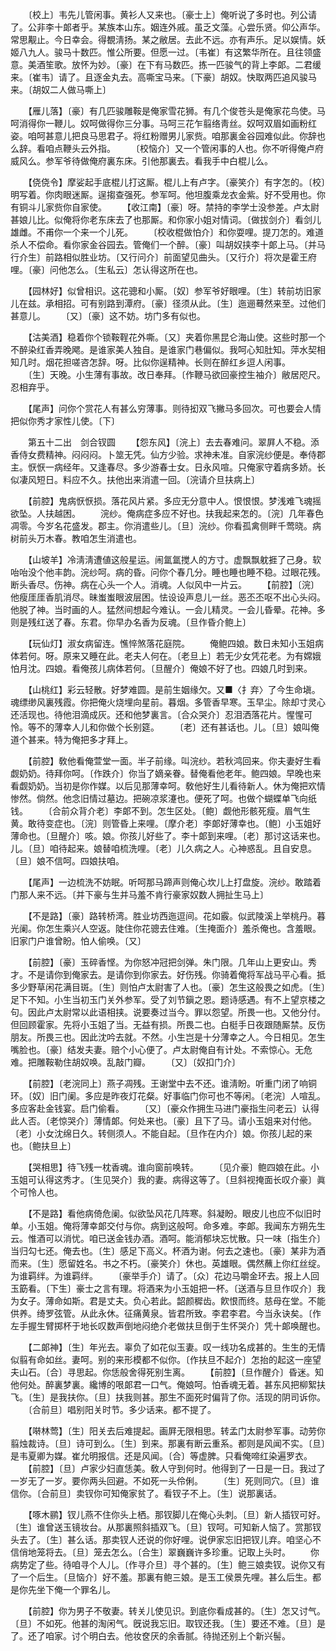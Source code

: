 <!-- { "loadSidebar": true } -->
　　〔校上〕韦先儿管闲事。黄衫人又来也。〔豪士上〕俺听说了多时也。列公请了。公非李十郞者乎。某族本山东。姻连外戚。虽乏文藻。心尝乐贤。仰公声华。常思觏止。今日幸会。得覩淸扬。某之敝居。去此不远。亦有声乐。足以娱情。妖姬八九人。骏马十数匹。惟公所要。但愿一过。〔韦崔〕有这繁华所在。且往领盛意。美酒笙歌。放怀为妙。〔豪〕在下有马数匹。拣一匹骏气的背上李郞。二君缓来。〔崔韦〕请了。且逐金丸去。高嘶宝马来。〔下豪〕胡奴。快取两匹追风骏马来。〔胡奴二人做马嘶上〕 

　　【雁儿落】〔豪〕有几匹骏雕鞍是俺家雪花狮。有几个俊苍头是俺家花鸟使。马呵消得你一鞭儿。奴呵做得你三分事。马呵三花乍翦络靑丝。奴呵双眉如画粉红姿。咱呵甚意儿把良马思君子。将红粉赠男儿家赀。咱那裏金谷园难似此。你辞也么辞。看咱点鞭头云外指。 
　　〔校恼介〕又一个管闲事的人也。你不听得俺卢府威风么。参军爷待做俺府裏东床。引他那裏去。看我手中白棍儿么。 

　　【侥侥令】摩娑起手底棍儿打这厮。棍儿上有卢字。〔豪笑介〕有字怎的。〔校〕明写着。你肉眼迷厮。逞搊查强死。参军呵。他坦腹乘龙衣金紫。好不受用也。你有铜斗儿家赀你自家使。 
　　【收江南】〔豪〕呀。禁持的李学士没参差。卢太尉甚娘儿比。似俺将你老东床去了也那厮。和你家小姐对情词。〔做拔剑介〕看剑儿雄雌。不甫你一个来一个儿死。 
　　〔校收棍做怕介〕和你耍哩。提刀怎的。难道杀人不偿命。看你家金谷园去。管俺们一个醉。〔豪〕叫胡奴挟李十郞上马。〔并马行介生〕前路相似胜业坊。〔又行问介〕前面望见曲头。〔又行介〕将次是霍王府哩。〔豪〕问他怎么。〔生私云〕怎认得这所在也。 

　　【园林好】似曾相识。这花骢和小厮。〔奴〕参军爷好眼哩。〔生〕转前坊旧家儿在兹。承相招。可有别路到潭府。〔豪〕径须从此。〔生〕迤逦蓦然来至。过他们甚意儿。 
　　〔又〕〔豪〕这不妨。坊门多有似也。 

　　【沽美酒】稳着你个锁鞍鞓花外嘶。〔又〕夹着你黑昆仑海山使。这些时那一个不醉染红香弄晚飔。是谁家美人独自。是谁家门巷偏似。我呵心知肚知。萍水契相知几时。烟花担嗟咨怎辞。呀。比似你逞精神。长则在醉红乡逗人闲事。 
　　〔生〕天晚。小生薄有事故。改日奉拜。〔作鞭马欲回豪控生袖介〕敝居咫尺。忍相弃乎。 

　　【尾声】问你个赏花人有甚么穷薄事。则待抝双飞撇马多回次。可也要会人情把似你秀才家性儿使。〔下〕 

　　第五十二出　剑合钗圆 
　　【怨东风】〔浣上〕去去春难问。翠屛人不稳。添香侍女费精神。闷闷闷。卜筮无凭。仙方少验。求神未准。自家浣纱便是。奉侍郡主。恹恹一病经年。又逢春尽。多少游春士女。日永风喧。只俺家守着病多娇。长似凄风短日。料应不久。扶他出来消遣一回。〔浣请介旦扶病上〕 

　　【前腔】鬼病恹恹损。落花风片紧。多应无分意中人。恨恨恨。梦浅难飞魂摇欲坠。人扶越困。 
　　浣纱。俺病症多应不好也。扶我起来怎的。〔浣〕几年春色凋零。今岁名花盛发。郡主。你消遣些儿。〔旦〕浣纱。你看孤禽侧畔千莺晓。病树前头万木春。教咱怎生消遣也。 

　　【山坡羊】冷淸淸遭値这般星运。闹氲氲搅人的方寸。虚飘飘躭捱了己身。软咍咍没个他丰韵。浣纱呵。病的昏。问你个春几分。睡也睡也睡不稳。过眼花残。断头香尽。伤神。病在心头一个人。消魂。人似风中一片云。 
　　【前腔】〔浣〕他瘦厓厓香肌消尽。昧蚩蚩眼波层困。怯设设声息儿一丝。恶丕丕呕不出心头闷。他脱了神。当时画的人。猛然间想起今难认。一会儿精灵。一会儿昏晕。花神。多则是残红送了春。东君。你早办名香为反魂。〔旦作昏介鲍上〕 

　　【玩仙灯】淑女病留连。憔悴煞落花庭院。 
　　俺鲍四娘。数日未知小玉姐病体若何。呀。原来又睡在此。老夫人何在。〔老旦上〕若无少女凭花老。为有嫦娥怕月沈。四娘。看俺孩儿病体若何。〔旦醒介〕俺娘不好了也。四娘几时到来。 

　　【山桃红】彩云轻散。好梦难圆。是前生姻缘欠。又■〈扌弃〉了今生命塡。魂缥缈风裏残霞。你把俺火烧埋向星前。暮烟。多管香早寒。玉早尘。除却寸灵心还活现也。待他泪滴成灰。还和他梦裏言。〔合众哭介〕忍泪洒落花片。惺惺可怜。等不的薄幸人儿和你做个长别筵。 
　　〔老〕还有甚话也。儿。〔旦〕娘叫俺道个甚来。特为俺把多才拜上。 

　　【前腔】敎他看俺萱堂一面。半子前缘。叫浣纱。若秋鸿回来。你夫妻好生看觑奶奶。待拜你呵。〔作跌介〕你当了嫡亲眷。替俺看他老年。鲍四娘。早晚也来看觑奶奶。当初是你作媒。以后见那薄幸呵。敎他好生儿看待新人。休为俺把欢情惨然。倘然。他念旧情过墓边。把碗凉浆瀽也。便死了呵。也做个蝴蝶单飞向纸钱。 
　　〔合前众背介老〕李郞不到。怎生区处。〔鲍〕觑他形骸死瘦。眉气生黄。敢待变症也。〔浣〕则管昏上来哩。〔摩介老〕李郞好薄幸也。〔鲍〕小玉姐好薄命也。〔旦醒介〕咳。娘。你孩儿好些了。李十郞到来哩。〔老〕那讨这话来也。儿。〔旦〕咱待起来。娘替咱梳洗哩。〔老〕儿久病之人。心神惑乱。且自安息。〔旦〕娘不信呵。四娘扶咱。 

　　【尾声】一边梳洗不妨眠。听呵那马蹄声则俺心坎儿上打盘旋。浣纱。敢踏着门那人来不远。〔并下豪与生并马羞不肯行豪家奴数人拥扯生马上〕 

　　【不是路】〔豪〕路转桥湾。胜业坊西迤逗间。花如霰。似武陵溪上举桃丹。暮光阑。你怎生乘兴人空返。陡住你花骢去住难。〔生掩面介〕羞杀俺也。含羞眼。旧家门户谁曾盼。怕人偷唤。〔又〕 

　　【前腔】〔豪〕玉碎香悭。为你怒冲冠把剑弹。朱门限。几年山上更安山。秀才。不是请你到俺家去。是请你到你家去。好伤残。你骑着俺将军战马平心看。抵多少野草闲花满目斑。〔生〕则怕卢太尉害了人也。〔豪〕怎生这般畏之如虎。〔生〕足下不知。小生当初玉门关外参军。受了刘节鎭之恩。题诗感遇。有不上望京楼之句。因此卢太尉常以此语相挟。说要奏过当今。罪以怨望。所畏一也。又他分付。但回顾霍家。先将小玉姐了当。无益有损。所畏二也。白梃手日夜跟随厮禁。反伤朋友。所畏三也。因此沈吟去就。不然。小生岂是十分薄幸之人。今日相见。怎生嘴脸也。〔豪〕结发夫妻。赔个小心便了。卢太尉俺自有计处。不索惊心。无危难。把雕鞍勒住胡奴唤。乱敲门瓣。 
　　〔又〕〔奴扣门介〕 

　　【前腔】〔老浣同上〕燕子凋残。王谢堂中去不还。谁淸盼。听重门闭了响铜环。〔奴〕旧门阑。多应是昨夜灯花粲。好事临门你可也不等闲。〔老浣〕人喧乱。多应客赴金钱宴。启门偷看。 
　　〔又〕〔豪众作拥生马进门豪指生问老云〕认得此人否。〔老惊哭介〕薄情郞。何处来也。〔豪〕且下了马。请小玉姐来对付他。〔老〕小女沈绵日久。转侧须人。不能自起。〔旦作在内介〕娘。你孩儿起的来也。〔鲍扶旦上〕 

　　【哭相思】待飞残一枕香魂。谁向窗前唤转。 
　　〔见介豪〕鲍四娘在此。小玉姐可认得这秀才。〔生见哭介〕我的妻。病得这等了。〔旦斜视掩面长叹介豪〕眞个可怜人也。 

　　【不是路】看他病倚危阑。似欲坠风花几阵寒。斜凝盼。眼皮儿也应不似旧时单。小玉姐。俺将薄幸郞交付与你。病到这般呵。命多难。李郞。我闻东方朔先生云。惟酒可以消忧。咱已送金钱办酒。酒呵。能消郁块忘忧散。只一味〔指生介〕当归勾七还。俺去也。〔生〕感足下高义。杯酒为谢。何去之速也。〔豪〕某非为酒而来。〔生〕愿留姓名。书之不朽。〔豪笑介〕休也。英雄眼。偶然蘸上你红丝绽。为谁羁绊。为谁羁绊。 
　　〔豪举手介〕请了。〔众〕花边马嚼金环去。报上人回玉筯看。〔下生〕豪士之言有理。将酒来为小玉姐把一杯。〔送酒与旦旦作叹介〕我为女子。薄命如斯。君是丈夫。负心若此。韶颜穉齿。飮恨而终。慈母在堂。不能供养。绮罗弦管。从此永休。征痛黄泉。皆君所致。李君李君。今当永诀矣。〔作左手握生臂掷杯于地长叹数声倒地闷绝介老做扶旦倒于生怀哭介〕凭十郞唤醒也。 

　　【二郞神】〔生〕年光去。辜负了如花似玉妻。叹一线功名成甚的。生生的无情似翦有命如丝。妻呵。别的来形模都不似你。〔作扶旦不起介〕怎抬的起这一座望夫山石。〔合〕寻思起。你恁般舍得死别生离。 
　　【前腔】〔旦作醒介〕昏迷。知他何处。醉裏梦裏。纔博的哏郞君一口气。俺娘呵。怕香魂无着。甚东风把柳絮扶飞。〔生〕是我扶你。〔旦〕扶我则甚。那生不面死时偏背了你。活现的阴司诉你。 
　　〔合前旦〕唱别阳关时节。多少话来。都不提了。 

　　【啭林莺】〔生〕阳关去后难提起。画屛无限相思。转孟门太尉参军事。动劳你翦烛裁诗。〔旦〕诗可到么。〔生〕到来。那裏有断云重系。都则是风闻不实。〔旦〕是韦夏卿为媒。崔允明报信。还是风闻。〔合〕等虚脾。只看俺啼红染遍罗衣。 
　　【前腔】〔旦〕卢家少妇直恁美。敎人守到何时。他得到了一日是一日。我过了一岁无了一岁。要你两头回避。不如死一头伶俐。 
　　〔生〕死则同穴。〔旦〕谁信你。〔合前旦〕卖钗你可知俺家贫了。看钗子不上。〔生〕说那裏话。 

　　【啄木鹂】钗儿燕不住你头上栖。那钗脚儿在俺心头刺。〔旦〕新人插钗可好。〔生〕谁曾送玉镜妆台。从那裏照斜插双飞。〔旦〕钗呵。可知新人恼了。赏那钗头去了。〔生〕甚么话。那卖钗人还说的你好哩。说伊家忘旧把钗儿弃。咱坚心不信俏地笼将去。〔旦〕笼去怎么。〔合生〕翠巍巍许多珍重。记取上头时。 
　　你病势定了些。待咱寻个人儿。〔作寻介旦〕寻个甚的。〔生〕鲍三娘卖钗。说你又有了一个后生。〔旦恼介〕好不羞。那裏有鲍三娘。是玉工侯景先哩。甚么后生。都是你先坐下俺一个罪名儿。 

　　【前腔】你为男子不敬妻。转关儿使见识。到底你看成甚的。〔生〕怎又讨气。〔旦〕不如死。他甚的淘闲气。旣说我忘旧。取钗还我。〔生〕要还不难。〔旦〕是了。还了咱家。讨个明白去。他妆奁厌的余香腻。待抛还别上个新兴髻。 

